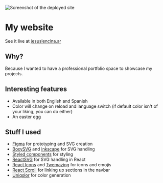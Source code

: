 ![Screenshot of the deployed site](https://i.imgur.com/fcESot8.png)

# My website

See it live at [jesuslencina.ar](https://www.jesuslencina.ar/)

## Why?

Because I wanted to have a professional portfolio space to showcase my projects.

## Interesting features

-   Available in both English and Spanish
-   Color will change on reload and language switch (if default color isn't of your liking, you can do either)
-   An easter egg

## Stuff I used

-   [Figma](https://www.figma.com/) for prototyping and SVG creation
-   [BoxySVG](https://boxy-svg.com/) and [Inkscape](https://inkscape.org/) for SVG handling
-   [Styled components](https://styled-components.com/) for styling
-   [ReactSVG](https://www.npmjs.com/package/react-svg) for SVG handling in React
-   [React Icons](https://react-icons.github.io/react-icons/) and [Twemazing](https://www.npmjs.com/package/twemazing) for icons and emojis
-   [React Scroll](https://www.npmjs.com/package/react-scroll) for linking up sections in the navbar
-   [Uniqolor](https://www.npmjs.com/package/uniqolor) for color generation
